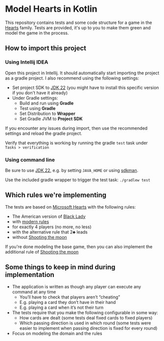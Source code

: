 # Model Hearts in Kotlin

This repository contains tests and some code structure for a game in the [Hearts](https://en.wikipedia.org/wiki/Hearts_(card_game)) family.
Tests are provided, it's up to you to make them green and model the game in the process.

## How to import this project

### Using Intellij IDEA

Open this project in Intellij. It should automatically start importing the project as a gradle project.
I also recommend using the following settings:
* Set project SDK to [JDK 22](https://jdk.java.net/22/) (you might have to install this specific version if you don't have it already)
* Under Gradle settings:
  * Build and run using **Gradle**
  * Test using **Gradle**
  * Set Distribution to **Wrapper**
  * Set Gradle JVM to **Project SDK**

If you encounter any issues during import, then use the recommended settings and reload the gradle project.

Verify that everything is working by running the gradle `test` task under `Tasks > verification`

### Using command line

Be sure to use [JDK 22](https://jdk.java.net/22/), e.g. by setting `JAVA_HOME` or using [sdkman](https://sdkman.io/).

Use the included gradle wrapper to trigger the test task: `./gradlew test`

## Which rules we're implementing

The tests are based on [Microsoft Hearts](https://en.wikipedia.org/wiki/Microsoft_Hearts) with the following rules:
* The American version of [Black Lady](https://en.wikipedia.org/wiki/Black_Lady)
* with [modern rules](https://en.wikipedia.org/wiki/Black_Lady#Modern_rules_%E2%80%93_Morehead_(2001))
* for exactly 4 players (no more, no less)
* with the alternative rule that 2♣️ leads
* without [Shooting the moon](https://en.wikipedia.org/wiki/Black_Lady#Shooting_the_moon)

If you're done modeling the base game, then you can also implement the additional rule of [Shooting the moon](https://en.wikipedia.org/wiki/Black_Lady#Shooting_the_moon)

## Some things to keep in mind during implementation

* The application is written as though any player can execute any command at any time
  * You’ll have to check that players aren’t “cheating”
  * E.g. playing a card they don’t have in their hand
  * E.g. playing a card when it’s not their turn
* The tests require that you make the following configurable in some way:
  * How cards are dealt (some tests deal fixed cards to fixed players)
  * Which passing direction is used in which round (some tests were easier to implement when passing direction is fixed for every round)
* Focus on modeling the domain and the rules


